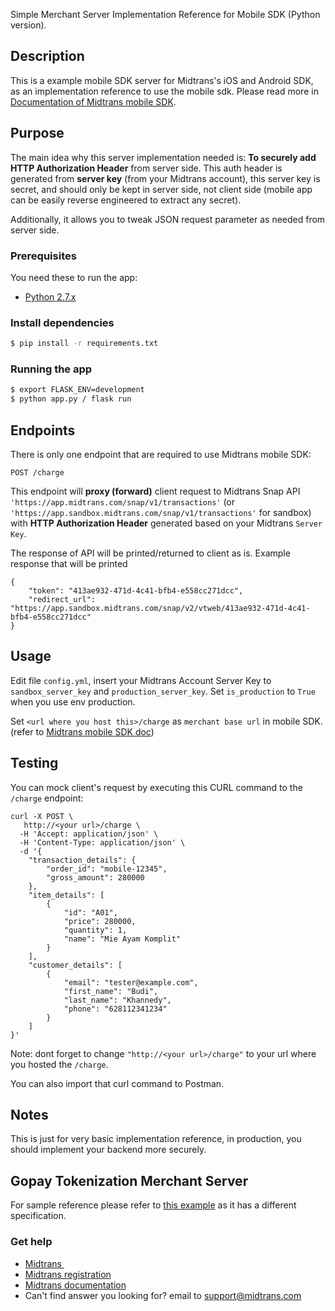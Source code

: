 Simple Merchant Server Implementation Reference for Mobile SDK (Python version).

## Description
This is a example mobile SDK server for Midtrans's iOS and Android SDK, as an implementation reference to use the mobile sdk.
Please read more in [Documentation of Midtrans mobile SDK](http://mobile-docs.midtrans.com/).

## Purpose
The main idea why this server implementation needed is: **To securely add HTTP Authorization Header** from server side.
This auth header is generated from **server key** (from your Midtrans account), this server key is secret, and should only be kept in server side, not client side (mobile app can be easily reverse engineered to extract any secret).

Additionally, it allows you to tweak JSON request parameter as needed from server side.

### Prerequisites
You need these to run the app:

* [Python 2.7.x](https://www.python.org/)

### Install dependencies
```bash
$ pip install -r requirements.txt
```

### Running the app
```bash
$ export FLASK_ENV=development
$ python app.py / flask run
```

## Endpoints
There is only one endpoint that are required to use Midtrans mobile SDK:

```
POST /charge
```

This endpoint will **proxy (forward)** client request to Midtrans Snap API `'https://app.midtrans.com/snap/v1/transactions'` (or `'https://app.sandbox.midtrans.com/snap/v1/transactions'` for sandbox) with **HTTP Authorization Header** generated based on your Midtrans `Server Key`.

The response of API will be printed/returned to client as is. Example response that will be printed

```
{
    "token": "413ae932-471d-4c41-bfb4-e558cc271dcc",
    "redirect_url": "https://app.sandbox.midtrans.com/snap/v2/vtweb/413ae932-471d-4c41-bfb4-e558cc271dcc"
}
```

## Usage
Edit file `config.yml`, insert your Midtrans Account Server Key to `sandbox_server_key` and `production_server_key`.
Set `is_production` to `True` when you use env production.

Set `<url where you host this>/charge` as `merchant base url` in mobile SDK. (refer to [Midtrans mobile SDK doc](https://mobile-docs.midtrans.com))


## Testing
You can mock client's request by executing this CURL command to the `/charge` endpoint:

```
curl -X POST \
   http://<your url>/charge \
  -H 'Accept: application/json' \
  -H 'Content-Type: application/json' \
  -d '{
    "transaction_details": {
        "order_id": "mobile-12345",
        "gross_amount": 280000
    },
    "item_details": [
        {
            "id": "A01",
            "price": 280000,
            "quantity": 1,
            "name": "Mie Ayam Komplit"
        }
    ],
    "customer_details": [
        {
            "email": "tester@example.com",
            "first_name": "Budi",
            "last_name": "Khannedy",
            "phone": "628112341234"
        }
    ]
}'
```

Note: dont forget to change `"http://<your url>/charge"` to your url where you hosted the `/charge`.

You can also import that curl command to Postman.

## Notes
This is just for very basic implementation reference, in production, you should implement your backend more securely.

## Gopay Tokenization Merchant Server
For sample reference please refer to [this example](https://github.com/Midtrans/Merchant-Server-for-Midtrans-Mobile-SDK-Python-Sample/tree/master/tokenization-example) as it has a different specification.

### Get help
* [Midtrans&nbsp;](https://www.midtrans.com)
* [Midtrans registration](https://dashboard.midtrans.com/register)
* [Midtrans documentation](http://docs.midtrans.com)
* Can't find answer you looking for? email to [support@midtrans.com](mailto:support@midtrans.com)






